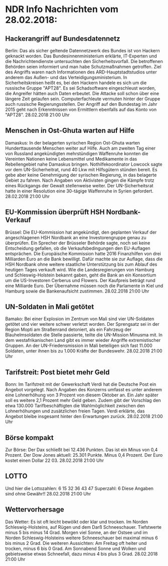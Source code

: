 # NDR Info Nachrichten vom 28.02.2018:


## Hackerangriff auf Bundesdatennetz
Berlin: Das als sicher geltende Datennetzwerk des Bundes ist von Hackern geknackt worden. Das Bundesinnenministerium erklärte, IT-Experten und die Nachrichtendienste untersuchten den Sicherheitsvorfall. Die betroffenen Behörden seien informiert und man habe Schutzmaßnahmen getroffen. Ziel des Angriffs waren nach Informationen des ARD-Hauptstadtstudios unter anderem das Außen- und das Verteidigungsministerium. In Sicherheitskreisen heißt es, bei den Hackern handele es sich um die russische Gruppe "APT28". Es sei Schadsoftware eingeschleust worden, die Angreifer hätten auch Daten erbeutet. Die Attacke soll schon über eine längere Zeit gelaufen sein. Computerfachleute vermuten hinter der Gruppe auch russische Regierungsstellen. Der Angriff auf den Bundestag im Jahr 2015 geht nach Erkenntnissen von Ermittlern ebenfalls auf das Konto von "APT28". 28.02.2018 21:00 Uhr 

## Menschen in Ost-Ghuta warten auf Hilfe
Damaskus: In der belagerten syrischen Region Ost-Ghuta warten Hunderttausende Menschen weiter auf Hilfe. Auch am zweiten Tag einer von Russland angekündigten mehrstündigen Waffenruhe konnten die Vereinten Nationen keine Lebensmittel und Medikamente in das Rebellengebiet nahe Damaskus bringen. Nothilfekoordinator Lowcock sagte vor dem UN-Sicherheitrat, rund 40 Lkw mit Hilfsgütern stünden bereit. Es gebe aber keine Genehmigung der syrischen Regierung, in das belagerte Gebiet zu fahren. Nach Angaben von Aktivisten gingen die Kämpfe trotz eines Rückgangs der Gewalt stellenweise weiter. Der UN-Sicherheitsrat hatte in einer Resolution eine 30-tägige Waffenruhe in Syrien gefordert. 28.02.2018 21:00 Uhr 

## EU-Kommission überprüft HSH Nordbank-Verkauf
Brüssel: Die EU-Kommission hat angekündigt, den geplanten Verkauf der angeschlagenen HSH Nordbank an eine Investorengruppe genau zu überprüfen. Ein Sprecher der Brüsseler Behörde sagte, noch sei keine Entscheidung gefallen, ob die Verkaufsbedingungen den EU-Auflagen entsprächen. Die Europäische Kommission hatte 2016 Finanzhilfen von drei Milliarden Euro an die Bank bewilligt. Dafür machte sie zur Auflage, dass die HSH Nordbank ohne weitere staatliche Unterstützung bis zum Ablauf des heutigen Tages verkauft wird. Wie die Landesregierungen von Hamburg und Schleswig-Holstein bekannt gaben, geht die Bank an ein Konsortium um die US-Investoren Cerberus und Flowers. Der Kaufpreis beträgt rund eine Milliarde Euro. Der Übernahme müssen noch die Parlamente in Kiel und Hamburg sowie die Bankenaufsicht zustimmen. 28.02.2018 21:00 Uhr 

## UN-Soldaten in Mali getötet
Bamako: Bei einer Explosion im Zentrum von Mali sind vier UN-Soldaten getötet und vier weitere schwer verletzt worden. Der Sprengsatz sei in der Region Mopti am Straßenrand detoniert, als ein Fahrzeug der Blauhelmsoldaten die Stelle passierte, teilte die UN-Mission Minusma mit. In dem westafrikanischen Land gibt es immer wieder Angriffe extremistischer Gruppen. An der UN-Friedensmission in Mali beteiligen sich fast 11.000 Soldaten, unter ihnen bis zu 1.000 Kräfte der Bundeswehr. 28.02.2018 21:00 Uhr 

## Tarifstreit: Post bietet mehr Geld
Bonn: Im Tarifstreit mit der Gewerkschaft Verdi hat die Deutsche Post ein Angebot vorgelegt. Nach Angaben des Konzerns umfasst es unter anderem eine Lohnerhöhung von 3 Prozent von diesem Oktober an. Ein Jahr später soll es weitere 2,1 Prozent mehr Geld geben. Zudem gibt der Vorschlag den etwa 130.000 Tarifbeschäftigten die Wahlmöglichkeit zwischen den Lohnerhöhungen und zusätzlichen freien Tagen. Verdi erklärte, das Angebot bleibe insgesamt hinter den Erwartungen zurück. 28.02.2018 21:00 Uhr 

## Börse kompakt
Zur Börse: Der Dax schließt bei 12.436 Punkten. Das ist ein Minus von 0,4 Prozent. Der Dow Jones aktuell: 25.301 Punkte. Minus 0,4 Prozent. Der Euro kostet einen Dollar 22 03. 28.02.2018 21:00 Uhr 

## LOTTO
Und hier die Lottozahlen:
6		15		32		36		43		47
Superzahl:		6
Diese Angaben sind ohne Gewähr!! 28.02.2018 21:00 Uhr 

## Wettervorhersage
Das Wetter: Es ist oft leicht bewölkt oder klar und trocken. Im Norden Schleswig-Holsteins, auf Rügen und dem Darß Schneeschauer. Tiefstwerte minus 5 bis minus 14 Grad. Morgen viel Sonne, an der Ostsee und im Norden Schleswig-Holsteins weitere Schneeschauer bei maximal minus 6 bis minus 2 Grad. Die weiteren Aussichten: Am Freitag oft heiter und trocken, minus 6 bis 0 Grad. Am Sonnabend Sonne und Wolken und gebietsweise etwas Schneefall, dazu minus 4 bis plus 3 Grad. 28.02.2018 21:00 Uhr 
